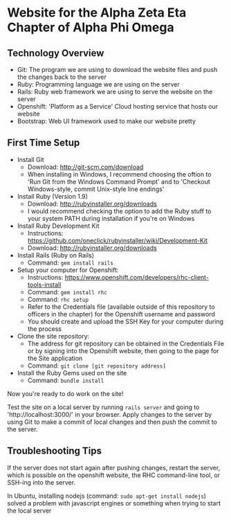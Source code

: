 Website for the Alpha Zeta Eta Chapter of Alpha Phi Omega
=========================================================

Technology Overview
-------------------

- Git: The program we are using to download the website files and push the changes back to the server
- Ruby: Programming language we are using on the server
- Rails: Ruby web framework we are using to serve the website on the server
- Openshift: 'Platform as a Service' Cloud hosting service that hosts our website
- Bootstrap: Web UI framework used to make our website pretty

First Time Setup
----------------

- Install Git
	- Download: http://git-scm.com/download
	- When installing in Windows, I recommend choosing the oftion to 'Run Git from the Windows Command Prompt' and to 'Checkout Windows-style, commit Unix-style line endings'
- Install Ruby (Version 1.9)
	- Download: http://rubyinstaller.org/downloads
	- I would recommend checking the option to add the Ruby stuff to your system PATH during installation if you're on Windows
- Install Ruby Development Kit
	- Instructions: https://github.com/oneclick/rubyinstaller/wiki/Development-Kit
	- Download: http://rubyinstaller.org/downloads
- Install Rails (Ruby on Rails)
	- Command: `gem install rails`
- Setup your computer for Openshift:
	- Instructions: https://www.openshift.com/developers/rhc-client-tools-install
	- Command: `gem install rhc`
	- Command: `rhc setup`
	- Refer to the Credentials file (available outside of this repository to officers in the chapter) for the Openshift username and password
	- You should create and upload the SSH Key for your computer during the process
- Clone the site repository:
	- The address for git repository can be obtained in the Credentials File or by signing into the Openshift website, then going to the page for the Site application
	- Command: `git clone [git repository address]`
- Install the Ruby Gems used on the site
	- Command: `bundle install`

Now you're ready to do work on the site!

Test the site on a local server by running `rails server` and going to 'http://localhost:3000/' in your browser.
Apply changes to the server by using Git to make a commit of local changes and then push the commit to the server.

Troubleshooting Tips
--------------------

If the server does not start again after pushing changes, restart the server, which is possible on the openshift website, the RHC command-line tool, or SSH-ing into the server.

In Ubuntu, installing nodejs (command: `sudo apt-get install nodejs`) solved a problem with javascript engines or something when trying to start the local server

